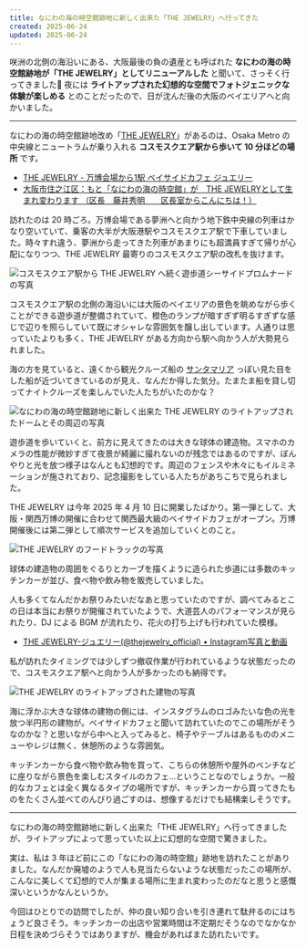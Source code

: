 ```yaml
---
title: なにわの海の時空館跡地に新しく出来た「THE JEWELRY」へ行ってきた
created: 2025-06-24
updated: 2025-06-24
---
```


咲洲の北側の海沿いにある、大阪最後の負の遺産とも呼ばれた **なにわの海の時空館跡地が「THE JEWELRY」としてリニューアルした** と聞いて、さっそく行ってきました🌊 夜には **ライトアップされた幻想的な空間でフォトジェニックな体験が楽しめる** とのことだったので、日が沈んだ後の大阪のベイエリアへと向かいました。

---

なにわの海の時空館跡地改め「[THE JEWELRY](https://www.premium-jewelry-dome.com/)」があるのは、Osaka Metro の中央線とニュートラムが乗り入れる **コスモスクエア駅から歩いて 10 分ほどの場所** です。

- [THE JEWELRY - 万博会場から1駅 ベイサイドカフェ ジュエリー](https://www.premium-jewelry-dome.com/)
- [大阪市住之江区：もと「なにわの海の時空館」が　THE JEWELRYとして生まれ変わります （区長　藤井秀明　　区長室からこんにちは！）](https://www.city.osaka.lg.jp/suminoe/page/0000651908.html)

訪れたのは 20 時ごろ。万博会場である夢洲へと向かう地下鉄中央線の列車はかなり空いていて、乗客の大半が大阪港駅やコスモスクエア駅で下車していました。時々すれ違う、夢洲から走ってきた列車があまりにも超満員すぎて帰りが心配になりつつ、THE JEWELRY 最寄りのコスモスクエア駅の改札を抜けます。

![コスモスクエア駅から THE JEWELRY へ続く遊歩道シーサイドプロムナードの写真](f095883e-d0e4-4e5f-6f45-24b9102a4900)

コスモスクエア駅の北側の海沿いには大阪のベイエリアの景色を眺めながら歩くことができる遊歩道が整備されていて、橙色のランプが暗すぎず明るすぎずな感じで辺りを照らしていて既にオシャレな雰囲気を醸し出しています。人通りは思っていたよりも多く、THE JEWELRY がある方向から駅へ向かう人が大勢見られました。

海の方を見ていると、遠くから観光クルーズ船の [サンタマリア](https://suijo-bus.osaka/intro/santamaria/) っぽい見た目をした船が近づいてきているのが見え、なんだか得した気分。たまたま船を貸し切ってナイトクルーズを楽しんでいた人たちがいたのかな？

![なにわの海の時空館跡地に新しく出来た THE JEWELRY のライトアップされたドームとその周辺の写真](f578a25d-7047-4fa4-1816-6be03c870600)

遊歩道を歩いていくと、前方に見えてきたのは大きな球体の建造物。スマホのカメラの性能が微妙すぎて夜景が綺麗に撮れないのが残念ではあるのですが、ぼんやりと光を放つ様子はなんとも幻想的です。周辺のフェンスや木々にもイルミネーションが施されており、記念撮影をしている人たちがあちこちで見られました。

THE JEWELRY は今年 2025 年 4 月 10 日に開業したばかり。第一弾として、大阪・関西万博の開催に合わせて関西最大級のベイサイドカフェがオープン。万博開催後には第二弾として順次サービスを追加していくとのこと。

![THE JEWELRY のフードトラックの写真](c7e59755-948e-4fc8-6a9b-4715da20d700)

球体の建造物の周囲をぐるりとカーブを描くように造られた歩道には多数のキッチンカーが並び、食べ物や飲み物を販売していました。

人も多くてなんだかお祭りみたいだなあと思っていたのですが、調べてみるとこの日は本当にお祭りが開催されていたようで、大道芸人のパフォーマンスが見られたり、DJ による BGM が流れたり、花火の打ち上げも行われていた模様。

- [THE JEWELRY-ジュエリー(@thejewelry_official) • Instagram写真と動画](https://www.instagram.com/p/DKCBS8ChrY3/)

私が訪れたタイミングでは少しずつ撤収作業が行われているような状態だったので、コスモスクエア駅へと向かう人が多かったのも納得です。

![THE JEWELRY のライトアップされた建物の写真](9118c91c-43e1-4d3e-043a-18a107ae1200)

海に浮かぶ大きな球体の建物の側には、インスタグラムのロゴみたいな色の光を放つ半円形の建物が。ベイサイドカフェと聞いて訪れていたのでこの場所がそうなのかな？と思いながら中へと入ってみると、椅子やテーブルはあるもののメニューやレジは無く、休憩所のような雰囲気。

キッチンカーから食べ物や飲み物を買って、こちらの休憩所や屋外のベンチなどに座りながら景色を楽しむスタイルのカフェ…ということなのでしょうか。一般的なカフェとは全く異なるタイプの場所ですが、キッチンカーから買ってきたものをたくさん並べてのんびり過ごすのは、想像するだけでも結構楽しそうです。

---

なにわの海の時空館跡地に新しく出来た「THE JEWELRY」へ行ってきましたが、ライトアップによって思っていた以上に幻想的な空間で驚きました。

実は、私は 3 年ほど前にこの「なにわの海の時空館」跡地を訪れたことがありました。なんだか廃墟のようで人も見当たらないような状態だったこの場所が、こんなに美しくて幻想的で人が集まる場所に生まれ変わったのだなと思うと感慨深いというかなんというか。

今回はひとりでの訪問でしたが、仲の良い知り合いを引き連れて駄弁るのにはちょうど良さそう。キッチンカーの出店や営業時間は不定期だそうなのでなかなか日程を決めづらそうではありますが、機会があればまた訪れたいです。
